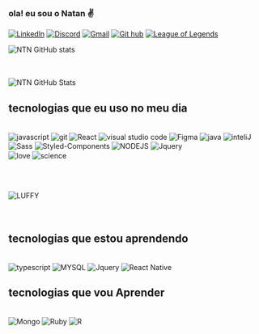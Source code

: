 
### ola! eu sou o Natan ✌️


[![Linkedln](	https://img.shields.io/badge/LinkedIn-0077B5?style=for-the-badge&logo=linkedin&logoColor=white)](https://www.linkedin.com/in/natan-silva-314b7218a/)
[![Discord](https://img.shields.io/badge/Discord-7289DA?style=for-the-badge&logo=discord&logoColor=white)](https://discord.com/channels/@NTN#8492)
[![Gmail](	https://img.shields.io/badge/Gmail-D14836?style=for-the-badge&logo=gmail&logoColor=white)](https://mail.google.com/mail/natanalmeida040@gmail.com)
[![Git hub](https://img.shields.io/badge/GitHub-100000?style=for-the-badge&logo=github&logoColor=white)](https://github.com/NTN1789 )
 [![League of Legends](https://img.shields.io/badge/Riot_Games-D32936?style=for-the-badge&logo=riot-games&logoColor=white)](JACKYLOVE)




![NTN GitHub stats](https://github-readme-stats.vercel.app/api?username=anuraghazra&show_icons=true&theme=radical)

<br><br>
![NTN GitHub Stats](https://github-readme-stats.vercel.app/api/top-langs/?username=anuraghazra&langs_count=8)







## tecnologias  que eu uso no meu dia 

<div style="displa: "inline_block></br> 
<img align= "center"  alt="javascript"  src= "https://img.shields.io/badge/JavaScript-F7DF1E?style=for-the-badge&logo=javascript&logoColor=black " /> 
<img align= "center"  alt="git"  src= "https://img.shields.io/badge/GIT-E44C30?style=for-the-badge&logo=git&logoColor=white" />
 <img align= "center" alt="React" src= "https://img.shields.io/badge/React-20232A?style=for-the-badge&logo=react&logoColor=61DAFB" />
<img align= "center"  alt="visual studio code"  src= "https://img.shields.io/badge/Visual_Studio_Code-0078D4?style=for-the-badge&logo=visual%20studio%20code&logoColor=white " />
<img align= "center"  alt="Figma"  src= "https://img.shields.io/badge/Figma-F24E1E?style=for-the-badge&logo=figma&logoColor=white " /> 
<img align= "center"  alt="java"  src="https://img.shields.io/badge/Java-ED8B00?style=for-the-badge&logo=java&logoColor=white" />


 <img align= "center"  alt="inteliJ"  src="https://img.shields.io/badge/IntelliJ_IDEA-000000.svg?style=for-the-badge&logo=intellij-idea&logoColor=white" />
   
 
   <img align= "center" alt="Sass" src="https://img.shields.io/badge/Sass-CC6699?style=for-the-badge&logo=sass&logoColor=white "  />

 <img align= "center" alt="Styled-Components" src="https://img.shields.io/badge/styled--components-DB7093?style=for-the-badge&logo=styled-components&logoColor=white "/>
 
  <img align= "center" alt="NODEJS" src="https://img.shields.io/badge/Node.js-43853D?style=for-the-badge&logo=node.js&logoColor=white" />
  
   <img align= "center" alt="Jquery" src= "https://img.shields.io/badge/jQuery-0769AD?style=for-the-badge&logo=jquery&logoColor=white" />
  
 
 <br>

 <img align= "center"  alt="love" src="http://ForTheBadge.com/images/badges/built-with-love.svg" />
 <img align= "center"  alt="science" src="http://ForTheBadge.com/images/badges/built-with-science.svg" />

 <br><br>
 
 <img align= "center" alt="LUFFY" src="https://onepieceex.net/wp-content/uploads/2023/05/ezgif.com-gif-maker-5.gif" />
  
         
</div>
<br><br>

## tecnologias  que estou aprendendo 


<div style="display: "inline-block ><br>
 


 <img align= "center"  alt="typescript"  src= "https://img.shields.io/badge/TypeScript-007ACC?style=for-the-badge&logo=typescript&logoColor=white " />

<img align= "center" alt="MYSQL" src= "https://img.shields.io/badge/MySQL-005C84?style=for-the-badge&logo=mysql&logoColor=white " />
                                                                                                      <img align= "center" alt="Jquery" src= "https://img.shields.io/badge/Tailwind_CSS-38B2AC?style=for-the-badge&logo=tailwind-css&logoColor=white " />  
 
<img align="center"  alt="React Native" src= "https://img.shields.io/badge/React_Native-20232A?style=for-the-badge&logo=react&logoColor=61DAFB  " /> 



  </div>
  
  ## tecnologias  que vou Aprender
  
  
  <div style="display: "inline-block > <br>
  

   <img align= "center" alt="Mongo" src= "https://img.shields.io/badge/MongoDB-4EA94Bstyle=forthebadge&logo=mongodb&logoColor=whitee" />
   <img align= "center" alt="Ruby" src="https://img.shields.io/badge/Ruby-CC342D?style=for-the-badge&logo=ruby&logoColor=white" />
    <img align= "center" alt="R" src="https://img.shields.io/badge/Elixir-4B275F?style=for-the-badge&logo=elixir&logoColor=white" />
   

   </div



 
 

 



  
